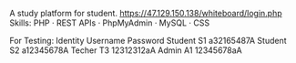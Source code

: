 A study platform for student.
https://47.129.150.138/whiteboard/login.php
Skills: PHP · REST APIs · PhpMyAdmin · MySQL · CSS

For Testing:
Identity  Username	Password
Student     S1	a32165487A
Student     S2	a12345678A
Techer      T3	12312312aA
Admin       A1	12345678aA
